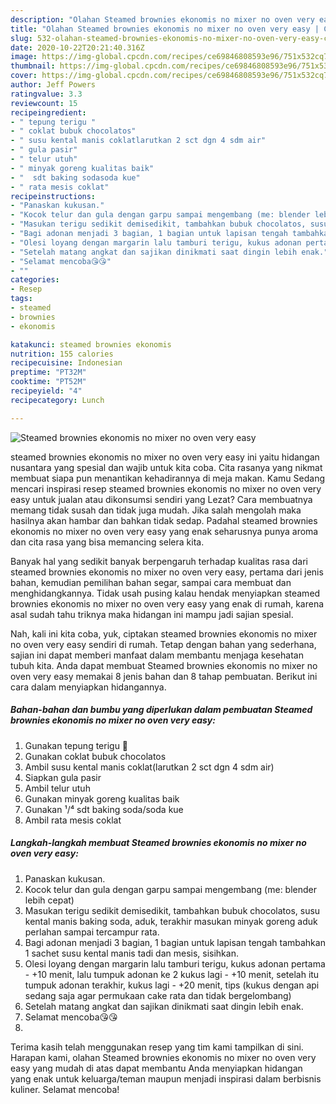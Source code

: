 ```yaml
---
description: "Olahan Steamed brownies ekonomis no mixer no oven very easy | Cara Masak Steamed brownies ekonomis no mixer no oven very easy Yang Enak Banget"
title: "Olahan Steamed brownies ekonomis no mixer no oven very easy | Cara Masak Steamed brownies ekonomis no mixer no oven very easy Yang Enak Banget"
slug: 532-olahan-steamed-brownies-ekonomis-no-mixer-no-oven-very-easy-cara-masak-steamed-brownies-ekonomis-no-mixer-no-oven-very-easy-yang-enak-banget
date: 2020-10-22T20:21:40.316Z
image: https://img-global.cpcdn.com/recipes/ce69846808593e96/751x532cq70/steamed-brownies-ekonomis-no-mixer-no-oven-very-easy-foto-resep-utama.jpg
thumbnail: https://img-global.cpcdn.com/recipes/ce69846808593e96/751x532cq70/steamed-brownies-ekonomis-no-mixer-no-oven-very-easy-foto-resep-utama.jpg
cover: https://img-global.cpcdn.com/recipes/ce69846808593e96/751x532cq70/steamed-brownies-ekonomis-no-mixer-no-oven-very-easy-foto-resep-utama.jpg
author: Jeff Powers
ratingvalue: 3.3
reviewcount: 15
recipeingredient:
- " tepung terigu "
- " coklat bubuk chocolatos"
- " susu kental manis coklatlarutkan 2 sct dgn 4 sdm air"
- " gula pasir"
- " telur utuh"
- " minyak goreng kualitas baik"
- "  sdt baking sodasoda kue"
- " rata mesis coklat"
recipeinstructions:
- "Panaskan kukusan."
- "Kocok telur dan gula dengan garpu sampai mengembang (me: blender lebih cepat)"
- "Masukan terigu sedikit demisedikit, tambahkan bubuk chocolatos, susu kental manis baking soda, aduk, terakhir masukan minyak goreng aduk perlahan sampai tercampur rata."
- "Bagi adonan menjadi 3 bagian, 1 bagian untuk lapisan tengah tambahkan 1 sachet susu kental manis tadi dan mesis, sisihkan."
- "Olesi loyang dengan margarin lalu tamburi terigu, kukus adonan pertama - +10 menit, lalu tumpuk adonan ke 2 kukus lagi - +10 menit, setelah itu tumpuk adonan terakhir, kukus lagi - +20 menit, tips (kukus dengan api sedang saja agar permukaan cake rata dan tidak bergelombang)"
- "Setelah matang angkat dan sajikan dinikmati saat dingin lebih enak."
- "Selamat mencoba😘😘"
- ""
categories:
- Resep
tags:
- steamed
- brownies
- ekonomis

katakunci: steamed brownies ekonomis 
nutrition: 155 calories
recipecuisine: Indonesian
preptime: "PT32M"
cooktime: "PT52M"
recipeyield: "4"
recipecategory: Lunch

---
```



![Steamed brownies ekonomis no mixer no oven very easy](https://img-global.cpcdn.com/recipes/ce69846808593e96/751x532cq70/steamed-brownies-ekonomis-no-mixer-no-oven-very-easy-foto-resep-utama.jpg)


steamed brownies ekonomis no mixer no oven very easy ini yaitu hidangan nusantara yang spesial dan wajib untuk kita coba. Cita rasanya yang nikmat membuat siapa pun menantikan kehadirannya di meja makan.
Kamu Sedang mencari inspirasi resep steamed brownies ekonomis no mixer no oven very easy untuk jualan atau dikonsumsi sendiri yang Lezat? Cara membuatnya memang tidak susah dan tidak juga mudah. Jika salah mengolah maka hasilnya akan hambar dan bahkan tidak sedap. Padahal steamed brownies ekonomis no mixer no oven very easy yang enak seharusnya punya aroma dan cita rasa yang bisa memancing selera kita.

Banyak hal yang sedikit banyak berpengaruh terhadap kualitas rasa dari steamed brownies ekonomis no mixer no oven very easy, pertama dari jenis bahan, kemudian pemilihan bahan segar, sampai cara membuat dan menghidangkannya. Tidak usah pusing kalau hendak menyiapkan steamed brownies ekonomis no mixer no oven very easy yang enak di rumah, karena asal sudah tahu triknya maka hidangan ini mampu jadi sajian spesial.




Nah, kali ini kita coba, yuk, ciptakan steamed brownies ekonomis no mixer no oven very easy sendiri di rumah. Tetap dengan bahan yang sederhana, sajian ini dapat memberi manfaat dalam membantu menjaga kesehatan tubuh kita. Anda dapat membuat Steamed brownies ekonomis no mixer no oven very easy memakai 8 jenis bahan dan 8 tahap pembuatan. Berikut ini cara dalam menyiapkan hidangannya.

<!--inarticleads1-->

##### Bahan-bahan dan bumbu yang diperlukan dalam pembuatan Steamed brownies ekonomis no mixer no oven very easy:

1. Gunakan  tepung terigu 🔺
1. Gunakan  coklat bubuk chocolatos
1. Ambil  susu kental manis coklat(larutkan 2 sct dgn 4 sdm air)
1. Siapkan  gula pasir
1. Ambil  telur utuh
1. Gunakan  minyak goreng kualitas baik
1. Gunakan  ¹/⁴ sdt baking soda/soda kue
1. Ambil  rata mesis coklat




<!--inarticleads2-->

##### Langkah-langkah membuat Steamed brownies ekonomis no mixer no oven very easy:

1. Panaskan kukusan.
1. Kocok telur dan gula dengan garpu sampai mengembang (me: blender lebih cepat)
1. Masukan terigu sedikit demisedikit, tambahkan bubuk chocolatos, susu kental manis baking soda, aduk, terakhir masukan minyak goreng aduk perlahan sampai tercampur rata.
1. Bagi adonan menjadi 3 bagian, 1 bagian untuk lapisan tengah tambahkan 1 sachet susu kental manis tadi dan mesis, sisihkan.
1. Olesi loyang dengan margarin lalu tamburi terigu, kukus adonan pertama - +10 menit, lalu tumpuk adonan ke 2 kukus lagi - +10 menit, setelah itu tumpuk adonan terakhir, kukus lagi - +20 menit, tips (kukus dengan api sedang saja agar permukaan cake rata dan tidak bergelombang)
1. Setelah matang angkat dan sajikan dinikmati saat dingin lebih enak.
1. Selamat mencoba😘😘
1. 




Terima kasih telah menggunakan resep yang tim kami tampilkan di sini. Harapan kami, olahan Steamed brownies ekonomis no mixer no oven very easy yang mudah di atas dapat membantu Anda menyiapkan hidangan yang enak untuk keluarga/teman maupun menjadi inspirasi dalam berbisnis kuliner. Selamat mencoba!
